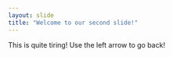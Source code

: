 ```yaml
---
layout: slide
title: "Welcome to our second slide!"
---
```

This is quite tiring!
Use the left arrow to go back!
